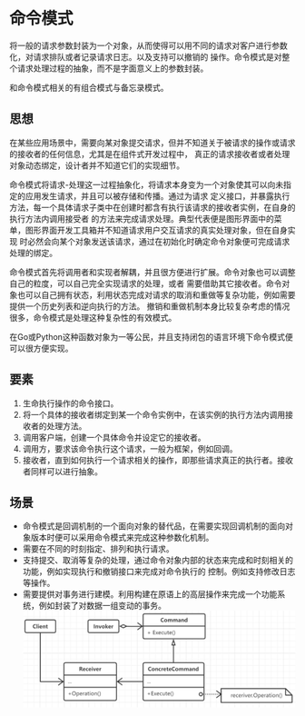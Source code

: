 # 命令模式

将一般的请求参数封装为一个对象，从而使得可以用不同的请求对客户进行参数化，对请求排队或者记录请求日志。以及支持可以撤销的
操作。命令模式是对整个请求处理过程的抽象，而不是字面意义上的参数封装。

和命令模式相关的有组合模式与备忘录模式。

## 思想

在某些应用场景中，需要向某对象提交请求，但并不知道关于被请求的操作或请求的接收者的任何信息，尤其是在组件式开发过程中，
真正的请求接收者或者处理对象动态绑定，设计者并不知道它们的实现细节。

命令模式将请求-处理这一过程抽象化，将请求本身变为一个对象使其可以向未指定的应用发生请求，并且可以被存储和传播。通过为请求
定义接口，并暴露执行方法，每一个具体请求子类中在创建时都含有执行该请求的接收者实例，在自身的执行方法内调用接受者
的方法来完成请求处理。典型代表便是图形界面中的菜单，图形界面开发工具箱并不知道请求用户交互请求的真实处理对象，但在自身实现
时必然会向某个对象发送该请求，通过在初始化时确定命令对象便可完成请求处理的绑定。

命令模式首先将调用者和实现者解耦，并且很方便进行扩展。命令对象也可以调整自己的粒度，可以自己完全实现请求的处理，或者
需要借助其它接收者。命令对象也可以自己拥有状态，利用状态完成对请求的取消和重做等复杂功能，例如需要提供一个历史列表和逆向执行的方法。
撤销和重做机制本身比较复杂考虑的情况很多，命令模式是处理这种复杂性的有效模式。

在Go或Python这种函数对象为一等公民，并且支持闭包的语言环境下命令模式便可以很方便实现。

## 要素

1. 生命执行操作的命令接口。
2. 将一个具体的接收者绑定到某一个命令实例中，在该实例的执行方法内调用接收者的处理方法。
3. 调用客户端，创建一个具体命令并设定它的接收者。
4. 调用方，要求该命令执行这个请求，一般为框架，例如回调。
5. 接收者，直到如何执行一个请求相关的操作，即那些请求真正的执行者。接收者同样可以进行抽象。

## 场景

- 命令模式是回调机制的一个面向对象的替代品，在需要实现回调机制的面向对象版本时便可以采用命令模式来完成这种参数化机制。
- 需要在不同的时刻指定、排列和执行请求。
- 支持提交、取消等复杂的处理，通过命令对象内部的状态来完成和时刻相关的功能，例如实现执行和撤销接口来完成对命令执行的
控制。例如支持修改日志等操作。
- 需要提供对事务进行建模。利用构建在原语上的高层操作来完成一个功能系统，例如封装了对数据一组变动的事务。
![命令模式](../images/13-command.png)